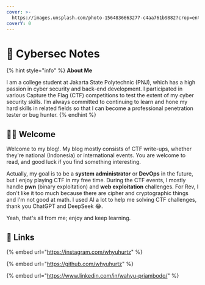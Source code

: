 ```yaml
---
cover: >-
  https://images.unsplash.com/photo-1564836663277-c4aa761b9882?crop=entropy&cs=srgb&fm=jpg&ixid=M3wxOTcwMjR8MHwxfHNlYXJjaHw1fHxjeWJlcnxlbnwwfHx8fDE3NDA3ODU3NDB8MA&ixlib=rb-4.0.3&q=85
coverY: 0
---
```


# 📖 Cybersec Notes

{% hint style="info" %}
**About Me**

I am a college student at Jakarta State Polytechnic (PNJ), which has a high passion in cyber security and back-end development. I participated in various Capture the Flag (CTF) competitions to test the extent of my cyber security skills. I’m always committed to continuing to learn and hone my hard skills in related fields so that I can become a professional penetration tester or bug hunter.
{% endhint %}

## 👋🏻 Welcome

Welcome to my blog!. My blog mostly consists of CTF write-ups, whether they're national (Indonesia) or international events. You are welcome to read, and good luck if you find something interesting.

Actually, my goal is to be a **system administrator** or **DevOps** in the future, but I enjoy playing CTF in my free time. During the CTF events, I mostly handle **pwn** (binary exploitation) and **web exploitation** challenges. For Rev, I don't like it too much because there are cipher and cryptographic things and I'm not good at math. I used AI a lot to help me solving CTF challenges, thank you ChatGPT and DeepSeek :joy:.&#x20;

Yeah, that's all from me; enjoy and keep learning.

## 🔗 Links

{% embed url="https://instagram.com/whyuhurtz" %}

{% embed url="https://github.com/whyuhurtz" %}

{% embed url="https://www.linkedin.com/in/wahyu-priambodo/" %}
